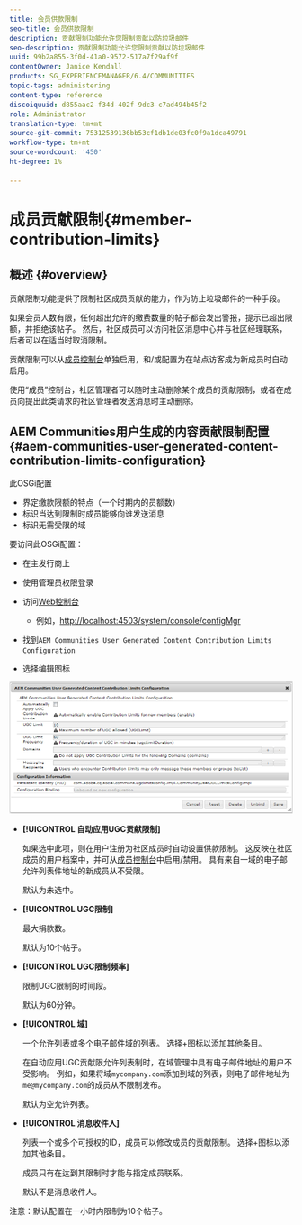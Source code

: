 ```yaml
---
title: 会员供款限制
seo-title: 会员供款限制
description: 贡献限制功能允许您限制贡献以防垃圾邮件
seo-description: 贡献限制功能允许您限制贡献以防垃圾邮件
uuid: 99b2a855-3f0d-41a0-9572-517a7f29af9f
contentOwner: Janice Kendall
products: SG_EXPERIENCEMANAGER/6.4/COMMUNITIES
topic-tags: administering
content-type: reference
discoiquuid: d855aac2-f34d-402f-9dc3-c7ad494b45f2
role: Administrator
translation-type: tm+mt
source-git-commit: 75312539136bb53cf1db1de03fc0f9a1dca49791
workflow-type: tm+mt
source-wordcount: '450'
ht-degree: 1%

---
```



# 成员贡献限制{#member-contribution-limits}

## 概述 {#overview}

贡献限制功能提供了限制社区成员贡献的能力，作为防止垃圾邮件的一种手段。

如果会员人数有限，任何超出允许的缴费数量的帖子都会发出警报，提示已超出限额，并拒绝该帖子。 然后，社区成员可以访问社区消息中心并与社区经理联系，后者可以在适当时取消限制。

贡献限制可以从[成员控制台](members.md)单独启用，和/或配置为在站点访客成为新成员时自动启用。

使用“成员”控制台，社区管理者可以随时主动删除某个成员的贡献限制，或者在成员向提出此类请求的社区管理者发送消息时主动删除。

## AEM Communities用户生成的内容贡献限制配置{#aem-communities-user-generated-content-contribution-limits-configuration}

此OSGi配置

* 界定缴款限额的特点（一个时期内的员额数）
* 标识当达到限制时成员能够向谁发送消息
* 标识无需受限的域

要访问此OSGi配置：

* 在主发行商上
* 使用管理员权限登录
* 访问[Web控制台](../../help/sites-deploying/configuring-osgi.md)

   * 例如，[http://localhost:4503/system/console/configMgr](http://localhost:4503/system/console/configMgr)

* 找到`AEM Communities User Generated Content Contribution Limits Configuration`
* 选择编辑图标

![chlimage_1-127](assets/chlimage_1-127.png)

* **[!UICONTROL 自动应用UGC贡献限制]**

   如果选中此项，则在用户注册为社区成员时自动设置供款限制。 这反映在社区成员的用户档案中，并可从[成员控制台](members.md)中启用/禁用。 具有来自一域的电子邮允许列表件地址的新成员从不受限。

   默认为未选中。

* **[!UICONTROL UGC限制]**

   最大捐款数。

   默认为10个帖子。

* **[!UICONTROL UGC限制频率]**

   限制UGC限制的时间段。

   默认为60分钟。

* **[!UICONTROL 域]**

   一个允许列表或多个电子邮件域的列表。 选择+图标以添加其他条目。

   在自动应用UGC贡献限允许列表制时，在域管理中具有电子邮件地址的用户不受影响。 例如，如果将域`mycompany.com`添加到域的列表，则电子邮件地址为`me@mycompany.com`的成员从不限制发布。

   默认为空允许列表。

* **[!UICONTROL 消息收件人]**

   列表一个或多个可授权的ID，成员可以修改成员的贡献限制。 选择+图标以添加其他条目。

   成员只有在达到其限制时才能与指定成员联系。

   默认不是消息收件人。

注意：默认配置在一小时内限制为10个帖子。

